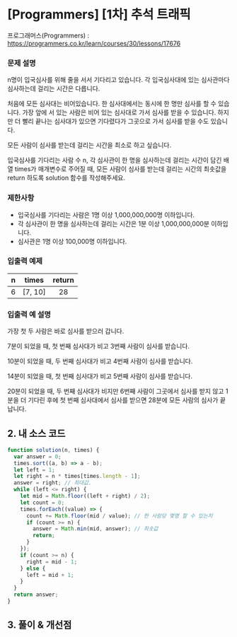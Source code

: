 # [Programmers] [1차] 추석 트래픽

프로그래머스(Programmers) : https://programmers.co.kr/learn/courses/30/lessons/17676

### 문제 설명

n명이 입국심사를 위해 줄을 서서 기다리고 있습니다. 각 입국심사대에 있는 심사관마다 심사하는데 걸리는 시간은 다릅니다.

처음에 모든 심사대는 비어있습니다. 한 심사대에서는 동시에 한 명만 심사를 할 수 있습니다. 가장 앞에 서 있는 사람은 비어 있는 심사대로 가서 심사를 받을 수 있습니다. 하지만 더 빨리 끝나는 심사대가 있으면 기다렸다가 그곳으로 가서 심사를 받을 수도 있습니다.

모든 사람이 심사를 받는데 걸리는 시간을 최소로 하고 싶습니다.

입국심사를 기다리는 사람 수 n, 각 심사관이 한 명을 심사하는데 걸리는 시간이 담긴 배열 times가 매개변수로 주어질 때, 모든 사람이 심사를 받는데 걸리는 시간의 최솟값을 return 하도록 solution 함수를 작성해주세요.

### 제한사항

- 입국심사를 기다리는 사람은 1명 이상 1,000,000,000명 이하입니다.
- 각 심사관이 한 명을 심사하는데 걸리는 시간은 1분 이상 1,000,000,000분 이하입니다.
- 심사관은 1명 이상 100,000명 이하입니다.

### 입출력 예제

|  n  |  times  | return |
| :-: | :-----: | :----: |
|  6  | [7, 10] |   28   |

### 입출력 예 설명

가장 첫 두 사람은 바로 심사를 받으러 갑니다.

7분이 되었을 때, 첫 번째 심사대가 비고 3번째 사람이 심사를 받습니다.

10분이 되었을 때, 두 번째 심사대가 비고 4번째 사람이 심사를 받습니다.

14분이 되었을 때, 첫 번째 심사대가 비고 5번째 사람이 심사를 받습니다.

20분이 되었을 때, 두 번째 심사대가 비지만 6번째 사람이 그곳에서 심사를 받지 않고 1분을 더 기다린 후에 첫 번째 심사대에서 심사를 받으면 28분에 모든 사람의 심사가 끝납니다.

## 2. 내 소스 코드

```javascript
function solution(n, times) {
  var answer = 0;
  times.sort((a, b) => a - b);
  let left = 1;
  let right = n * times[times.length - 1];
  answer = right; // 최대값.
  while (left <= right) {
    let mid = Math.floor((left + right) / 2);
    let count = 0;
    times.forEach((value) => {
      count += Math.floor(mid / value); // 한 사람당 몇명 할 수 있는지
      if (count >= n) {
        answer = Math.min(mid, answer); // 최솟값
        return;
      }
    });
    if (count >= n) {
      right = mid - 1;
    } else {
      left = mid + 1;
    }
  }
  return answer;
}
```

## 3. 풀이 & 개선점
